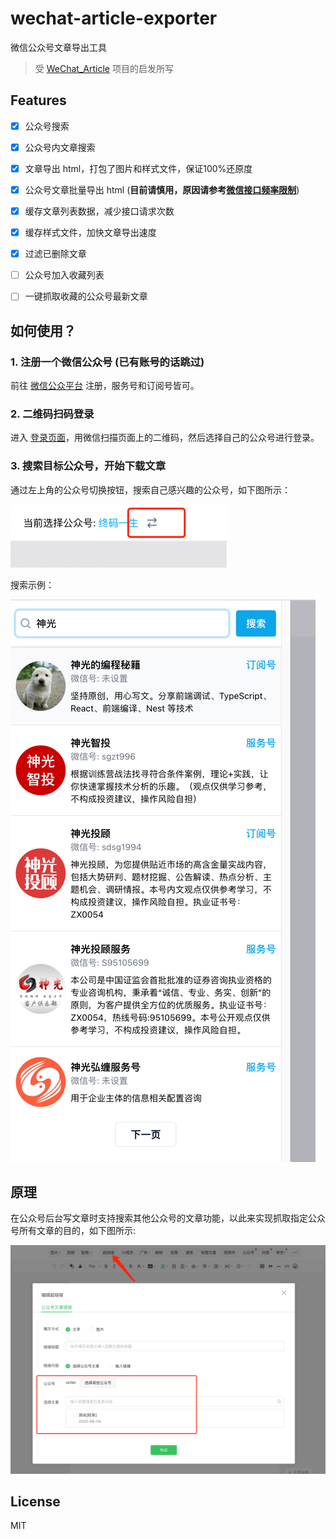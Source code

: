 # wechat-article-exporter
微信公众号文章导出工具

> 受 [WeChat_Article](https://github.com/1061700625/WeChat_Article) 项目的启发所写

## Features

- [x] 公众号搜索
- [x] 公众号内文章搜索
- [x] 文章导出 html，打包了图片和样式文件，保证100%还原度
- [x] 公众号文章批量导出 html (**目前请慎用，原因请参考[微信接口频率限制](docs/微信接口频率限制.md)**)
- [x] 缓存文章列表数据，减少接口请求次数
- [x] 缓存样式文件，加快文章导出速度
- [x] 过滤已删除文章
- [ ] 公众号加入收藏列表
- [ ] 一键抓取收藏的公众号最新文章


## 如何使用？

### 1. 注册一个微信公众号 (已有账号的话跳过)

前往 [微信公众平台](https://mp.weixin.qq.com/cgi-bin/registermidpage?action=index&lang=zh_CN) 注册，服务号和订阅号皆可。

### 2. 二维码扫码登录

进入 [登录页面](https://wechat-article-exporter.deno.dev/login)，用微信扫描页面上的二维码，然后选择自己的公众号进行登录。

### 3. 搜索目标公众号，开始下载文章

通过左上角的公众号切换按钮，搜索自己感兴趣的公众号，如下图所示：

![切换账号](assets/switch-account.png)

搜索示例：

![搜索公众号](assets/search-account-sample.png)


## 原理

在公众号后台写文章时支持搜索其他公众号的文章功能，以此来实现抓取指定公众号所有文章的目的，如下图所示:

![公众号后台搜索文章](assets/search-article.png)

## License

MIT
